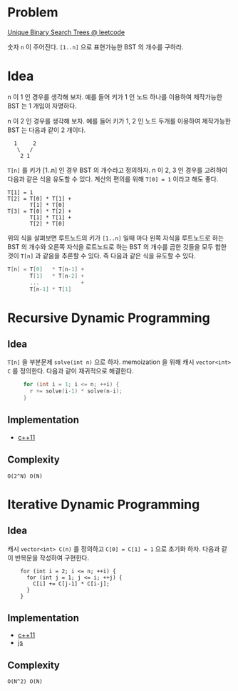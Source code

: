 # Problem

[Unique Binary Search Trees @ leetcode](https://leetcode.com/problems/unique-binary-search-trees/description/)

숫자 `n` 이 주어진다. `[1..n]` 으로 표현가능한 BST 의 개수를 구하라.

# Idea

n 이 1 인 경우를 생각해 보자. 예를 들어 키가 1 인 노드 하나를 이용하여
제작가능한 BST 는 1 개임이 자명하다.

n 이 2 인 경우를 생각해 보자. 예를 들어 키가 1, 2 인 노드 두개를
이용하여 제작가능한 BST 는 다음과 같이 2 개이다.

```
  1     2
   \   /  
    2 1
```

`T[n]` 를 키가 [1..n] 인 경우 BST 의 개수라고 정의하자. n 이 2, 3 인
경우를 고려하여 다음과 같은 식을 유도할 수 있다. 계산의 편의를 위해
`T[0] = 1` 이라고 해도 좋다.

```
T[1] = 1
T[2] = T[0] * T[1] + 
       T[1] * T[0]
T[3] = T[0] * T[2] +
       T[1] * T[1] +
       T[2] * T[0]
```

위의 식을 살펴보면 루트노드의 키가 `[1..n]` 일때 마다 왼쪽 자식을
루트노드로 하는 BST 의 개수와 오른쪽 자식을 로트노드로 하는 BST 의
개수를 곱한 것들을 모두 합한 것이 `T[n]` 과 같음을 추론할 수 있다. 즉
다음과 같은 식을 유도할 수 있다.

```cpp
T[n] = T[0]   * T[n-1] + 
       T[1]   * T[n-2] +
       ...             +
       T[n-1] * T[1]   
```

# Recursive Dynamic Programming

## Idea

`T[n]` 을 부분문제 `solve(int n)` 으로 하자. memoization 을 위해 캐시
`vector<int> C` 를 정의한다. 다음과 같이 재귀적으로 해결한다.

```cpp
     for (int i = 1; i <= n; ++i) {
       r += solve(i-1) * solve(n-i);
     }
```

## Implementation

* [c++11](b.cpp)

## Complexity

```
O(2^N) O(N)
```

# Iterative Dynamic Programming

## Idea

캐시 `vector<int> C(n)` 를 정의하고 `C[0] = C[1] = 1` 으로 초기화
하자. 다음과 같이 반복문을 작성하여 구현한다.

```
    for (int i = 2; i <= n; ++i) {
      for (int j = 1; j <= i; ++j) {
        C[i] += C[j-1] * C[i-j];
      }
    }
```

## Implementation

* [c++11](a.cpp)
* [js](a.js)

## Complexity

```
O(N^2) O(N)
```
